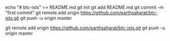 echo "# btc-ists" >> README.md
git init
git add README.md
git commit -m "first commit"
git remote add origin https://github.com/earthsaharat/btc-ists.git
git push -u origin master

git remote add origin https://github.com/earthsaharat/btc-ists.git
git push -u origin master
